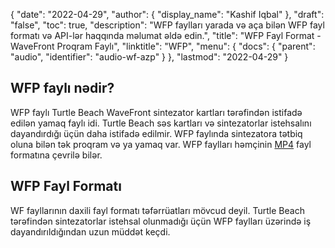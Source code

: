 {
  "date": "2022-04-29",
  "author": {
    "display_name": "Kashif Iqbal"
},
  "draft": "false",
  "toc": true,
  "description": "WFP faylları yarada və aça bilən WFP fayl formatı və API-lər haqqında məlumat əldə edin.",
  "title": "WFP Fayl Format - WaveFront Proqram Faylı",
  "linktitle": "WFP",
  "menu": {
    "docs": {
      "parent": "audio",
      "identifier": "audio-wf-azp"
}
},
  "lastmod": "2022-04-29"
}

## WFP faylı nədir?

WFP faylı Turtle Beach WaveFront sintezator kartları tərəfindən istifadə edilən yamaq faylı idi. Turtle Beach səs kartları və sintezatorlar istehsalını dayandırdığı üçün daha istifadə edilmir. WFP faylında sintezatora tətbiq oluna bilən tək proqram və ya yamaq var. WFP faylları həmçinin [MP4](/video/mp4/) fayl formatına çevrilə bilər.

## WFP Fayl Formatı

WF fayllarının daxili fayl formatı təfərrüatları mövcud deyil. Turtle Beach tərəfindən sintezatorlar istehsal olunmadığı üçün WFP faylları üzərində iş dayandırıldığından uzun müddət keçdi.

